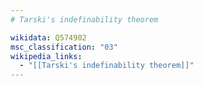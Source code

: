 ```yaml
---
# Tarski's indefinability theorem

wikidata: Q574902
msc_classification: "03"
wikipedia_links:
  - "[[Tarski's indefinability theorem]]"
---
```

